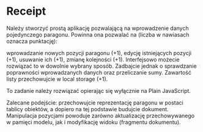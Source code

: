 # Receipt

Należy stworzyć prostą aplikację pozwalającą na wprowadzenie danych pojedynczego paragonu. Powinna ona pozwalać na (liczba w nawiasach oznacza punktację):

wprowadzanie nowych pozycji paragonu (+1),
edycję istniejących pozycji (+1),
usuwanie ich (+1),
zmianę kolejności (+1).
Interfejsowo możecie rozwiązać to w dowolnie wybrany sposób. Zadbajcie jednak o sprawdzanie poprawności wprowadzanych danych oraz przeliczanie sumy. Zawartość listy przechowujcie w local storage (+1).

To zadanie należy rozwiązać opierając się wyłącznie na Plain JavaScript.

Zalecane podejście: przechowujcie reprezentację paragonu w postaci tablicy obiektów, a dopiero na tej podstawie budujcie dokument. Manipulacja pozycjami powoduje zarówno aktualizację przechowywanego w pamięci modelu, jak i modyfikację widoku (fragmentu dokumentu).

